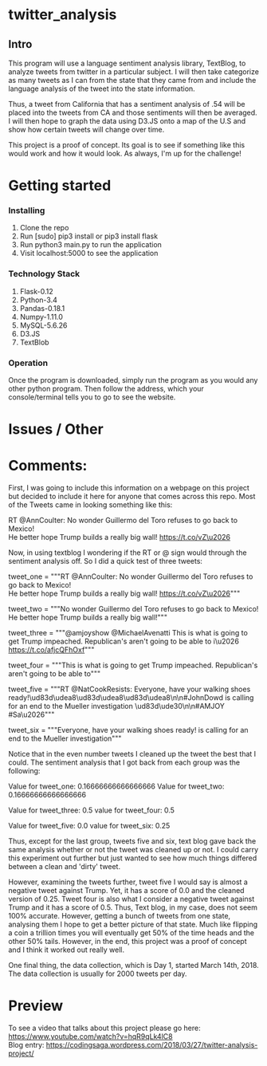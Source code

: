 # twitter_analysis
## Intro

This program will use a language sentiment analysis library, TextBlog, to analyze tweets from twitter in a particular subject. I will then take categorize as many tweets as I can from the state that they came from and include the language analysis of the tweet into the state information. 

Thus, a tweet from California that has a sentiment analysis of .54 will be placed into the tweets from CA and those sentiments will then be averaged. I will then hope to graph the data using D3.JS onto a map of the U.S and show how certain tweets will change over time. 

This project is a proof of concept. Its goal is to see if something like this would work and how it would look. As always, I'm up for the challenge! 

# Getting started
### Installing

1. Clone the repo
2. Run [sudo] pip3 install or pip3 install flask
3. Run python3 main.py to run the application
6. Visit localhost:5000 to see the application

### Technology Stack

1. Flask-0.12
2. Python-3.4
3. Pandas-0.18.1
4. Numpy-1.11.0
5. MySQL-5.6.26
6. D3.JS
7. TextBlob

### Operation

Once the program is downloaded, simply run the program as you would any other python program.
Then follow the address, which your console/terminal tells you to go to see the
website.

# Issues / Other

# Comments: 

First, I was going to include this information on a webpage on this project but decided to include it here for anyone that comes across this repo. Most of the Tweets came in looking something like this: 

RT @AnnCoulter: No wonder Guillermo del Toro  refuses to go back to Mexico!  
He better hope Trump builds a really big wall! https://t.co/vZ\u2026

Now, in using textblog I wondering if the RT or @ sign would through the sentiment analysis off. So I did a quick test of three tweets:

tweet_one = """RT @AnnCoulter: No wonder Guillermo del Toro  refuses to go back to Mexico!  
He better hope Trump builds a really big wall! https://t.co/vZ\u2026"""

tweet_two = """No wonder Guillermo del Toro  refuses to go back to Mexico!  
He better hope Trump builds a really big wall!"""

tweet_three = """@amjoyshow @MichaelAvenatti This is what is going to get Trump impeached. 
Republican's aren't going to be able to i\u2026 https://t.co/afjcQFhOxf"""

tweet_four = """This is what is going to get Trump impeached. 
Republican's aren't going to be able to"""

tweet_five =  """RT @NatCookResists: Everyone, have your walking shoes 
ready!\ud83d\udea8\ud83d\udea8\ud83d\udea8\n\n#JohnDowd 
is calling for an end to the Mueller investigation \ud83d\ude30\n\n#AMJOY #Sa\u2026"""

tweet_six =  """Everyone, have your walking shoes 
ready! is calling for an end to the Mueller investigation"""

Notice that in the even number tweets I cleaned up the tweet the best that I could. The sentiment analysis that I got back from each group was the following:

Value for tweet_one: 0.16666666666666666
Value for tweet_two: 0.16666666666666666

Value for tweet_three: 0.5
value for tweet_four: 0.5

Value for tweet_five: 0.0
value for tweet_six: 0.25

Thus, except for the last group, tweets five and six, text blog gave back the same analysis whether or not the tweet was cleaned up or not. I could carry this experiment out further but just wanted to see how much things differed between a clean and 'dirty' tweet. 

However, examining the tweets further, tweet five I would say is almost a negative tweet against Trump. Yet, it has a score of 0.0 and the cleaned version of 0.25. Tweet four is also what I consider a negative tweet against Trump and it has a score of 0.5. Thus, Text blog, in my case, does not seem 100% accurate. However, getting a bunch of tweets from one state, analysing them I hope to get a better picture of that state. Much like flipping a coin a trillion times you will eventually get 50% of the time heads and the other 50% tails. 
However, in the end, this project was a proof of concept and I think it worked out really well. 

One final thing, the data collection, which is Day 1, started March 14th, 2018. The data collection is usually for 2000 tweets per day. 


# Preview

To see a video that talks about this project please go here: https://www.youtube.com/watch?v=hqR9qLk4lC8  
Blog entry: https://codingsaga.wordpress.com/2018/03/27/twitter-analysis-project/
